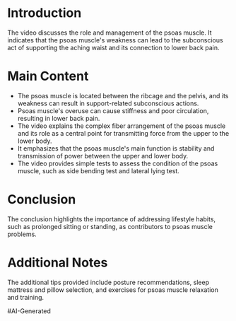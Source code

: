 # Introduction
The video discusses the role and management of the psoas muscle. It indicates that the psoas muscle's weakness can lead to the subconscious act of supporting the aching waist and its connection to lower back pain.

# Main Content
- The psoas muscle is located between the ribcage and the pelvis, and its weakness can result in support-related subconscious actions.
- Psoas muscle's overuse can cause stiffness and poor circulation, resulting in lower back pain.
- The video explains the complex fiber arrangement of the psoas muscle and its role as a central point for transmitting force from the upper to the lower body.
- It emphasizes that the psoas muscle's main function is stability and transmission of power between the upper and lower body.
- The video provides simple tests to assess the condition of the psoas muscle, such as side bending test and lateral lying test.

# Conclusion
The conclusion highlights the importance of addressing lifestyle habits, such as prolonged sitting or standing, as contributors to psoas muscle problems.

# Additional Notes
The additional tips provided include posture recommendations, sleep mattress and pillow selection, and exercises for psoas muscle relaxation and training.

#AI-Generated